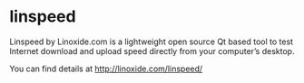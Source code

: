 linspeed
========

Linspeed by Linoxide.com is a lightweight open source Qt based tool to test Internet download and upload speed directly from your computer’s desktop.

You can find details at http://linoxide.com/linspeed/
